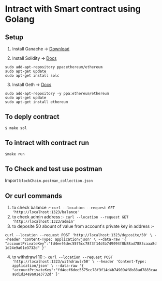 # Intract with Smart contract using Golang

## Setup
1. Install Ganache -> [Download](https://trufflesuite.com/ganache/)

2. Install  Solidity -> [Docs](https://docs.soliditylang.org/en/v0.8.2/installing-solidity.html)
```
sudo add-apt-repository ppa:ethereum/ethereum
sudo apt-get update
sudo apt-get install solc
```

3. Install  Geth -> [Docs](https://geth.ethereum.org/docs/install-and-build/installing-geth)
```
sudo add-apt-repository -y ppa:ethereum/ethereum
sudo apt-get update
sudo apt-get install ethereum
```

## To deply contract 
```
$ make sol
```

## To intract with contract run 
```
$make run
```

## To Check and test use postman 
Import `blockChain.postman_collection.json` 
 
## Or curl commands

1. to check balance :- `curl --location --request GET 'http://localhost:1323/balance'`
2. to check admin address :- `curl --location --request GET 'http://localhost:1323/admin'`
3. to deposite 50 abount of value from account's private key in address :- 

`curl --location --request POST 'http://localhost:1323/deposite/50' \
--header 'Content-Type: application/json' \
--data-raw '{
    "accountPrivateKey":"fd4eef6dec5575cc78f3f14d4b749094f8b88ad7883caaa8d1d24e9a01e3732d"
}'`

4. to withdrawl 10 :- 
`curl --location --request POST 'http://localhost:1323/withdrawl/50' \
--header 'Content-Type: application/json' \
--data-raw '{
    "accountPrivateKey":"fd4eef6dec5575cc78f3f14d4b749094f8b88ad7883caaa8d1d24e9a01e3732d"
}'`
